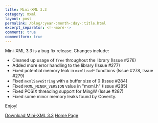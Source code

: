 ```yaml
---
title: Mini-XML 3.3
category: mxml
layout: post
permalink: /blog/:year-:month-:day-:title.html
excerpt_separator: <!--more-->
comments: true
commentform: true
---
```


Mini-XML 3.3 is a bug fix release. Changes include:

- Cleaned up usage of `free` throughout the library (Issue #276)
- Added more error handling to the library (Issue #277)
- Fixed potential memory leak in `mxmlLoad*` functions (Issue #278, Issue #279)
- Fixed `mxmlSaveString` with a buffer size of 0 (Issue #284)
- Fixed `MXML_MINOR_VERSION` value in "mxml.h" (Issue #285)
- Fixed POSIX threading support for MingW (Issue #287)
- Fixed some minor memory leaks found by Coverity.

Enjoy!

<a class="btn btn-primary" href="https://github.com/michaelrsweet/mxml/releases/tag/v3.3">Download Mini-XML 3.3</a>
<a class="btn btn-default" href="/mxml/index.html">Home Page</a>
